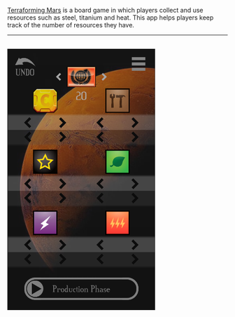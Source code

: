 [Terraforming Mars](https://boardgamegeek.com/boardgame/167791/terraforming-mars) is a board game in which players collect and use resources such as steel, titanium and heat. This app helps players keep track of the number of resources they have.
<br>

---

<br>

<img src="https://github.com/Eeelis/terraforming-mars-resource-tracker/blob/main/Images/Interface.png" height=600>
